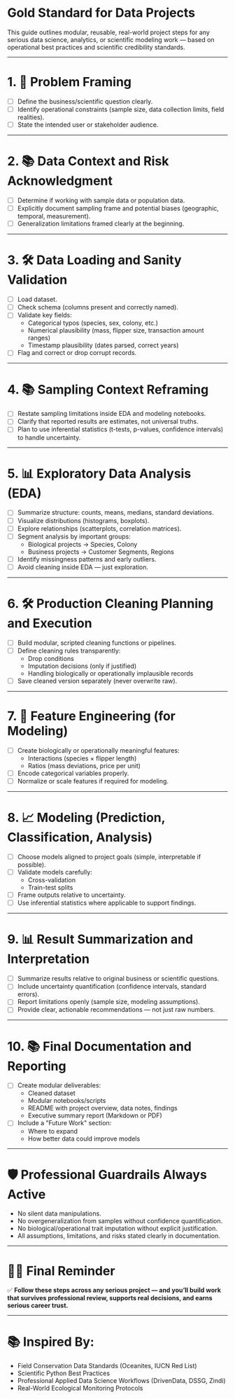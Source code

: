 
# Gold Standard for Data Projects

This guide outlines modular, reusable, real-world project steps for any serious data science, analytics, or scientific modeling work — based on operational best practices and scientific credibility standards.

---

# 1. 📜 Problem Framing
- [ ] Define the business/scientific question clearly.
- [ ] Identify operational constraints (sample size, data collection limits, field realities).
- [ ] State the intended user or stakeholder audience.

---

# 2. 📚 Data Context and Risk Acknowledgment
- [ ] Determine if working with sample data or population data.
- [ ] Explicitly document sampling frame and potential biases (geographic, temporal, measurement).
- [ ] Generalization limitations framed clearly at the beginning.

---

# 3. 🛠 Data Loading and Sanity Validation
- [ ] Load dataset.
- [ ] Check schema (columns present and correctly named).
- [ ] Validate key fields:
  - Categorical typos (species, sex, colony, etc.)
  - Numerical plausibility (mass, flipper size, transaction amount ranges)
  - Timestamp plausibility (dates parsed, correct years)
- [ ] Flag and correct or drop corrupt records.

---

# 4. 📚 Sampling Context Reframing
- [ ] Restate sampling limitations inside EDA and modeling notebooks.
- [ ] Clarify that reported results are estimates, not universal truths.
- [ ] Plan to use inferential statistics (t-tests, p-values, confidence intervals) to handle uncertainty.

---

# 5. 📊 Exploratory Data Analysis (EDA)
- [ ] Summarize structure: counts, means, medians, standard deviations.
- [ ] Visualize distributions (histograms, boxplots).
- [ ] Explore relationships (scatterplots, correlation matrices).
- [ ] Segment analysis by important groups:
  - Biological projects → Species, Colony
  - Business projects → Customer Segments, Regions
- [ ] Identify missingness patterns and early outliers.
- [ ] Avoid cleaning inside EDA — just exploration.

---

# 6. 🛠 Production Cleaning Planning and Execution
- [ ] Build modular, scripted cleaning functions or pipelines.
- [ ] Define cleaning rules transparently:
  - Drop conditions
  - Imputation decisions (only if justified)
  - Handling biologically or operationally implausible records
- [ ] Save cleaned version separately (never overwrite raw).

---

# 7. 🧬 Feature Engineering (for Modeling)
- [ ] Create biologically or operationally meaningful features:
  - Interactions (species × flipper length)
  - Ratios (mass deviations, price per unit)
- [ ] Encode categorical variables properly.
- [ ] Normalize or scale features if required for modeling.

---

# 8. 📈 Modeling (Prediction, Classification, Analysis)
- [ ] Choose models aligned to project goals (simple, interpretable if possible).
- [ ] Validate models carefully:
  - Cross-validation
  - Train-test splits
- [ ] Frame outputs relative to uncertainty.
- [ ] Use inferential statistics where applicable to support findings.

---

# 9. 📊 Result Summarization and Interpretation
- [ ] Summarize results relative to original business or scientific questions.
- [ ] Include uncertainty quantification (confidence intervals, standard errors).
- [ ] Report limitations openly (sample size, modeling assumptions).
- [ ] Provide clear, actionable recommendations — not just raw numbers.

---

# 10. 📚 Final Documentation and Reporting
- [ ] Create modular deliverables:
  - Cleaned dataset
  - Modular notebooks/scripts
  - README with project overview, data notes, findings
  - Executive summary report (Markdown or PDF)
- [ ] Include a "Future Work" section:
  - Where to expand
  - How better data could improve models

---

# 🛡️ Professional Guardrails Always Active
- No silent data manipulations.
- No overgeneralization from samples without confidence quantification.
- No biological/operational trait imputation without explicit justification.
- All assumptions, limitations, and risks stated clearly in documentation.

---

# 🧘‍♂️ Final Reminder

✅ **Follow these steps across any serious project — and you’ll build work that survives professional review, supports real decisions, and earns serious career trust.**

---

# 📚 Inspired By:
- Field Conservation Data Standards (Oceanites, IUCN Red List)
- Scientific Python Best Practices
- Professional Applied Data Science Workflows (DrivenData, DSSG, Zindi)
- Real-World Ecological Monitoring Protocols